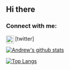 ## Hi there
### Connect with me:

<img align="left" alt="The Team | Twitter" width="22px" src="https://cdn.jsdelivr.net/npm/simple-icons@v3/icons/twitter.svg" /> [twitter]

<!--
**cwmaCampbell/cwmaCampbell** is a ✨ _special_ ✨ repository because its `README.md` (this file) appears on your GitHub profile.

Here are some ideas to get you started:

- 🔭 I’m currently working on ...
- 🌱 I’m currently learning ...
- 👯 I’m looking to collaborate on ...
- 🤔 I’m looking for help with ...
- 💬 Ask me about ...
- 📫 How to reach me: ...
- 😄 Pronouns: ...
- ⚡ Fun fact: ...
-->

[![Andrew's github stats](https://github-readme-stats.vercel.app/api?username=cwmaCampbell&count_private=true&show_icons=true&theme=radical&hide_rank=false)](https://github.com/cwmaCampbell/github-readme-stats)

[![Top Langs](https://github-readme-stats.vercel.app/api/top-langs/?username=cwmaCampbell)](https://github.com/cwmaCampbell/github-readme-stats)
